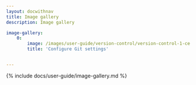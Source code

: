 ```yaml
---
layout: docwithnav
title: Image gallery
description: Image gallery

image-gallery:
    0:
        image: /images/user-guide/version-control/version-control-1-ce.png 
        title: 'Configure Git settings'


---
```


{% include docs/user-guide/image-gallery.md %}
